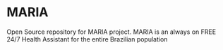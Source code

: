 # MARIA
Open Source repository for MARIA project. MARIA is an always on FREE 24/7 Health Assistant for the entire Brazilian population
